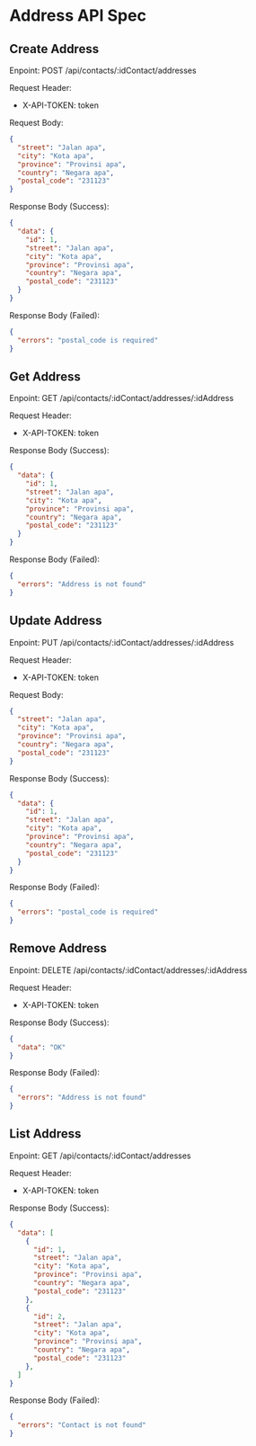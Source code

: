 # Address API Spec

## Create Address
Enpoint: POST /api/contacts/:idContact/addresses

Request Header:
- X-API-TOKEN: token

Request Body:
```JSON
{
  "street": "Jalan apa",
  "city": "Kota apa",
  "province": "Provinsi apa",
  "country": "Negara apa",
  "postal_code": "231123"
}
```

Response Body (Success):
```JSON
{
  "data": {
    "id": 1,
    "street": "Jalan apa",
    "city": "Kota apa",
    "province": "Provinsi apa",
    "country": "Negara apa",
    "postal_code": "231123"
  }
}
```

Response Body (Failed):
```JSON
{
  "errors": "postal_code is required"
}
```

## Get Address
Enpoint: GET /api/contacts/:idContact/addresses/:idAddress

Request Header:
- X-API-TOKEN: token

Response Body (Success):
```JSON
{
  "data": {
    "id": 1,
    "street": "Jalan apa",
    "city": "Kota apa",
    "province": "Provinsi apa",
    "country": "Negara apa",
    "postal_code": "231123"
  }
}
```

Response Body (Failed):
```JSON
{
  "errors": "Address is not found"
}
```

## Update Address
Enpoint: PUT /api/contacts/:idContact/addresses/:idAddress

Request Header:
- X-API-TOKEN: token

Request Body:
```JSON
{
  "street": "Jalan apa",
  "city": "Kota apa",
  "province": "Provinsi apa",
  "country": "Negara apa",
  "postal_code": "231123"
}
```

Response Body (Success):
```JSON
{
  "data": {
    "id": 1,
    "street": "Jalan apa",
    "city": "Kota apa",
    "province": "Provinsi apa",
    "country": "Negara apa",
    "postal_code": "231123"
  }
}
```

Response Body (Failed):
```JSON
{
  "errors": "postal_code is required"
}
```

## Remove Address
Enpoint: DELETE /api/contacts/:idContact/addresses/:idAddress

Request Header:
- X-API-TOKEN: token

Response Body (Success):
```JSON
{
  "data": "OK"
}
```

Response Body (Failed):
```JSON
{
  "errors": "Address is not found"
}
```

## List Address
Enpoint: GET /api/contacts/:idContact/addresses

Request Header:
- X-API-TOKEN: token

Response Body (Success):
```JSON
{
  "data": [
    {
      "id": 1,
      "street": "Jalan apa",
      "city": "Kota apa",
      "province": "Provinsi apa",
      "country": "Negara apa",
      "postal_code": "231123"
    },
    {
      "id": 2,
      "street": "Jalan apa",
      "city": "Kota apa",
      "province": "Provinsi apa",
      "country": "Negara apa",
      "postal_code": "231123"
    },
  ]
}
```

Response Body (Failed):
```JSON
{
  "errors": "Contact is not found"
}
```
